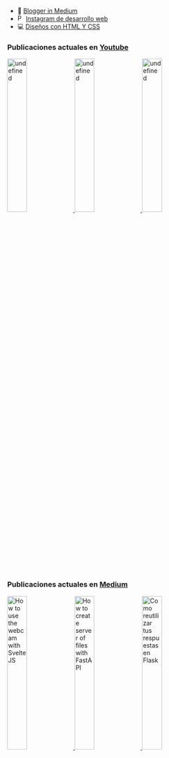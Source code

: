 
- 📙 [Blogger in Medium](https://nelsoncode019.medium.com/)
- <img src="https://cdn.jsdelivr.net/npm/simple-icons@3.0.1/icons/instagram.svg" alt="Perfil de Instagram de NelsonCode" height="15px" width="15px" /> [Instagram de desarrollo web](https://www.instagram.com/nelsoncode)
- 💻 [Diseños con HTML Y CSS](https://codepen.io/nelsoncode019)

###  Publicaciones actuales en [Youtube](https://www.youtube.com/channel/UCNtGnenu3-E363hcijzVt0w/featured)

<a href="https://www.youtube.com/watch?v=W6P4XDKLxII" target='_blank'>
     <img width='30%' src="https://i.ytimg.com/vi/W6P4XDKLxII/hqdefault.jpg" alt="undefined" />
   </a>
<a href="https://www.youtube.com/watch?v=g3IiU6pmruY" target='_blank'>
     <img width='30%' src="https://i.ytimg.com/vi/g3IiU6pmruY/hqdefault.jpg" alt="undefined" />
   </a>
<a href="https://www.youtube.com/watch?v=wC7ZLxsinbA" target='_blank'>
     <img width='30%' src="https://i.ytimg.com/vi/wC7ZLxsinbA/hqdefault.jpg" alt="undefined" />
   </a>


###  Publicaciones actuales en [Medium](https://medium.com/@nelsoncode019)

<a href="https://nelsoncode.medium.com/how-to-use-the-webcam-with-svelte-js-dc27670f10d7?source=rss-57948f2413ba------2" target='_blank'>
      <img width='30%' src=https://cdn-images-1.medium.com/max/1024/1*iKq0TFNJ6tlbrTZ7tKpbNw.png alt="How to use the webcam with Svelte JS" />
    </a>
<a href="https://nelsoncode.medium.com/how-to-create-server-of-files-with-fastapi-9acb5500c7cd?source=rss-57948f2413ba------2" target='_blank'>
      <img width='30%' src="https://cdn-images-1.medium.com/max/1024/1*7Jv1fGhNHI3PYEqr1kjQQg.png" alt="How to create server of files with FastAPI" />
    </a>
<a href="https://nelsoncode.medium.com/como-reutilizar-tus-respuestas-en-flask-586ba712f669?source=rss-57948f2413ba------2" target='_blank'>
      <img width='30%' src="https://cdn-images-1.medium.com/max/1024/1*J84kTyL25djO62zwdW9zlg.png" alt="Como reutilizar tus respuestas en Flask" />
    </a>



